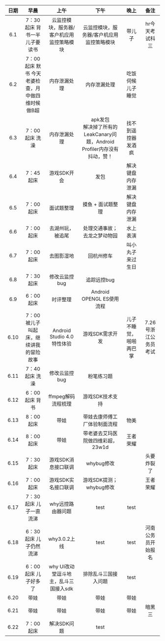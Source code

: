 | 日期   | 早晨 | 上午 | 下午 | 晚上 | 备注 |
| :---:  | :---: | :---: | :---:| :---: | :---: |
| 6.1  | 7：30起床  背书一半儿子要读书 | 云监控模块，服务器/客户机应用监控策略模块  | 云监控模块，服务器/客户机应用监控策略模块 | 带儿子   | hr今天考试科三  |
| 6.2  | 7：00起床  默书 今天老婆检查，月中做四维时候做B超 |  内存泄漏处理  | 内存泄漏处理  |  吃饭伺候儿子睡觉   |    |
| 6.3  | 7：00起床  洗澡 |  内存泄漏处理  | apk发包<br/> 解决掉了所有的LeakCanary问题，Android Profiler内存没有抖动，赞！  |  找不到遥控器发酒疯   |    |
| 6.4  | 7：45起床  |  游戏SDK开会  | 发包   |  解决键盘内存泄漏  |    |
| 6.5  | 7：00起床  |  面试题整理  | 摸鱼 + 面试题整理   |  解决键盘内存泄漏  |    |
| 6.6  | 7：00起床  |  去湖州玩，被追尾  | 处理交通事故；去龙之梦动物园   |  水上表演 |    |
| 6.7  | 7：00起床  |  去图影湿地  | 回杭州修车   |  叫小丸子来过生日 |    |
| 6.8  | 7：30起床  |  修改云监控bug  | 追踪远控bug   |   |    |
| 6.9  | 6：00起床  |  时评整理  | Android OPENGL ES使用流程   |   |    |
| 6.10  | 7：00被儿子叫起床，继续讲我的冒险故事  |  Android Studio 4.0 特性体验   |  游戏SDK需求开发   | 儿子不睡觉，啪啪两巴掌  |  7.26号浙江公务员考试  |
| 6.11  | 7：40起床 洗澡  |  修改云监控bug   |  粉笔练习题   |   |    |
| 6.12  | 6：00起床 背书  |   ffmpeg解码流程梳理   |  游戏SDK技术支持   |   |    |
| 6.13  | 8：00起床 |   带娃  |  带娃去康师傅工厂体验制面流程   | 物美  |    |
| 6.14  | 8：00起床 |   带娃  |  带老婆去艾玛医院做四维彩超，23w1d  | 王者荣耀 |    |
| 6.15  | 7：30起床 |   游戏SDK消息接口联调  |  whybug修改   |   | 头要炸裂了   |
| 6.16  | 7：00起床 |   游戏SDK实名接口联调  |  游戏SDK提测；whybug修改   |   |  王者荣耀  | 
| 6.17  | 7：30起床 儿子一直流涕|   why远控路由器问题  |    test  | test  |    | 
| 6.18  | 6：30起床 儿子仍然流涕|   why3.0.2上线  |    test  | test  |  河南公务员开始报名  | 
| 6.19  | 6：00起床 儿子好多了|   why UI改动<br> 堂逗斗地主，乱斗三国接入sdk  |    排除乱斗三国接入问题  | test  |     | 
| 6.20  | 带娃 |   带娃  |    带娃  | 带娃  |     | 
| 6.21  | 带娃 |   带娃  |    带娃  | 带娃  |  暗黑三   | 
| 6.22  | 7：00起床 |   解决SDK问题  |    test  |   |      | 